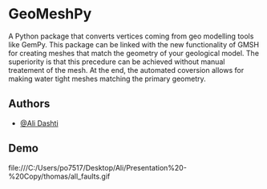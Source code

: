 
# GeoMeshPy

A Python package that converts vertices coming from geo modelling tools like GemPy. This package can be linked with the new functionality of GMSH for
creating meshes that match the geometry of your geological model.
The superiority is that this precedure can be achieved without manual treatement of the mesh. At the end, the automated coversion allows for making
water tight meshes matching the primary geometry.


## Authors

- [@Ali Dashti](https://github.com/Ali1990dashti)


## Demo

file:///C:/Users/po7517/Desktop/Ali/Presentation%20-%20Copy/thomas/all_faults.gif



